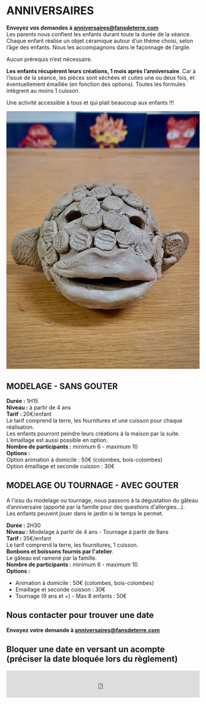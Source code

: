 # ANNIVERSAIRES
**Envoyez vos demandes à anniversaires@fansdeterre.com**    
Les parents nous confient les enfants durant toute la durée de la séance.
Chaque enfant réalise un objet céramique autour d’un thème choisi, selon l’âge des enfants.
Nous les accompagnons dans le façonnage de l’argile.  

Aucun prérequis n’est nécessaire.  

**Les enfants récupèrent leurs créations, 1 mois après l’anniversaire**. Car à l’issue de la séance, les pièces sont séchées et cuites une ou deux fois, et éventuellement émaillée (en fonction des options).
Toutes les formules intègrent au moins 1 cuisson.  

Une activité accessible à tous et qui plait beaucoup aux enfants !!!  

<img src="/images/enfants-modelage-stages-poterie-fansdeterre-ceramique-colombes-paris.jpeg" class="image-stage">

## MODELAGE - SANS GOUTER
**Durée :** 1H15  
**Niveau :** à partir de 4 ans  
**Tarif :** 20€/enfant  
Le tarif comprend la terre, les fournitures et une cuisson pour chaque réalisation.  
Les enfants pourront peindre leurs créations à la maison par la suite.  
L’émaillage est aussi possible en option.  
**Nombre de participants :** minimum 6 - maximum 10  
**Options :**  
Option animation à domicile : 50€ (colombes, bois-colombes)  
Option émaillage et seconde cuisson : 30€  


## MODELAGE OU TOURNAGE - AVEC GOUTER
A l’issu du modelage ou tournage, nous passons à la dégustation du gâteau d’anniversaire (apporté par la famille pour des questions d'allergies...).  
Les enfants peuvent jouer dans le jardin si le temps le permet.  

**Durée :** 2H30  
**Niveau :** Modelage à partir de 4 ans  - Tournage à partir de 9ans  
**Tarif :** 35€/enfant  
Le tarif comprend la terre, les fournitures, 1 cuisson.  
**Bonbons et boissons fournis par l'atelier**.  
Le gâteau est ramené par la famille.  
**Nombre de participants :** minimum 6 - maximum 10  
**Options :**  
- Animation à domicile : 50€ (colombes, bois-colombes)  
- Emaillage et seconde cuisson : 30€  
- Tournage (9 ans et +) - Max 8 enfants : 50€    


## Nous contacter pour trouver une date
**Envoyez votre demande à anniversaires@fansdeterre.com**       


## Bloquer une date en versant un acompte (préciser la date bloquée lors du règlement)
<iframe id="haWidget" allowtransparency="true" src="https://www.helloasso.com/associations/fans-de-terre/evenements/reglement-libre/widget-bouton" style="width: 100%; height: 70px; border: none;"></iframe>  

